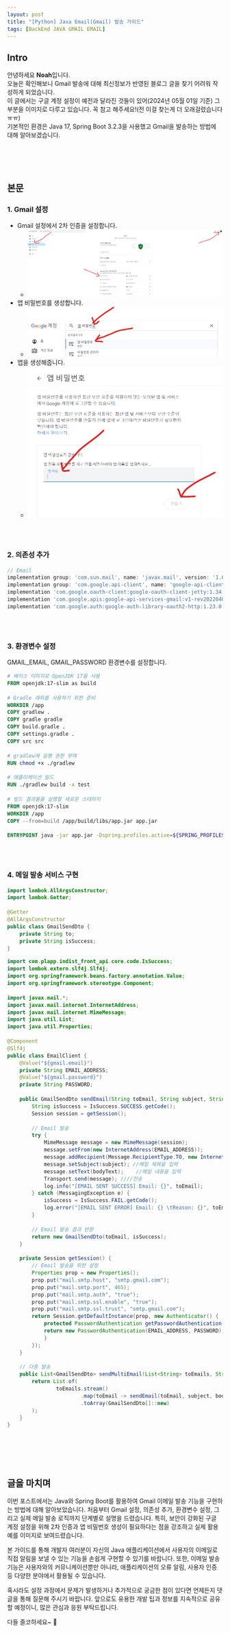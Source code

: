```yaml
---
layout: post
title: "[Python] Java Email(Gmail) 발송 가이드"
tags: [BackEnd JAVA GMAIL EMAIL]
---
```


## Intro
안녕하세요 **Noah**입니다.<br/>
오늘은 확인해보니 Gmail 발송에 대해 최신정보가 반영된 블로그 글을 찾기 어려워 작성하게 되었습니다.<br/>
이 글에서는 구글 계정 설정이 예전과 달라진 것들이 있어(2024년 05월 01일 기준) 그 부분을 이미지로 다루고 있습니다. 꼭 참고 해주세요!(전 이걸 찾는게 더 오래걸렸습니다 ㅠㅠ)<br/>
기본적인 환경은 Java 17, Spring Boot 3.2.3을 사용했고 Gmail을 발송하는 방법에 대해 알아보겠습니다.<br/>
<br/><br/><br/><br/>

## 본문
### 1. Gmail 설정
* Gmail 설정에서 2차 인증을 설정합니다.
  * ![1.png](..%2F..%2F..%2Fassets%2Fimg%2FBackEnd%2FJava%2F2024-05-01-GmailSend%2F1.png)
* 앱 비밀번호를 생성합니다.
  * ![2.png](..%2F..%2F..%2Fassets%2Fimg%2FBackEnd%2FJava%2F2024-05-01-GmailSend%2F2.png)
* 앱을 생성해줍니다.
  * ![3.png](..%2F..%2F..%2Fassets%2Fimg%2FBackEnd%2FJava%2F2024-05-01-GmailSend%2F3.png)

<br/><br/>

### 2. 의존성 추가
```gradle
// Email
implementation group: 'com.sun.mail', name: 'javax.mail', version: '1.6.2'
implementation group: 'com.google.api-client', name: 'google-api-client', version: '2.4.1'
implementation 'com.google.oauth-client:google-oauth-client-jetty:1.34.1'
implementation 'com.google.apis:google-api-services-gmail:v1-rev20220404-2.0.0'
implementation 'com.google.auth:google-auth-library-oauth2-http:1.23.0'
```

<br/><br/>

### 3. 환경변수 설정
GMAIL_EMAIL, GMAIL_PASSWORD 환경변수를 설정합니다.

```dockerfile
# 베이스 이미지로 OpenJDK 17을 사용
FROM openjdk:17-slim as build

# Gradle 래퍼를 사용하기 위한 준비
WORKDIR /app
COPY gradlew .
COPY gradle gradle
COPY build.gradle .
COPY settings.gradle .
COPY src src

# gradlew에 실행 권한 부여
RUN chmod +x ./gradlew

# 애플리케이션 빌드
RUN ./gradlew build -x test

# 빌드 결과물을 실행할 새로운 스테이지
FROM openjdk:17-slim
WORKDIR /app
COPY --from=build /app/build/libs/app.jar app.jar

ENTRYPOINT java -jar app.jar -Dspring.profiles.active=${SPRING_PROFILES_ACTIVE} -Dspring.datasource.password=${SPRING_DATASOURCE_PASSWORD} -Djwt.secret=${JWT_SECRET} -Dtoss.api.secretKey=${TOSS_API_SECRETKEY} -Dserver.port=${SERVER_PORT} -Dgmail.email=${GMAIL_EMAIL} -Dgmail.password=${GMAIL_PASSWORD}
```

<br/><br/>

### 4. 메일 발송 서비스 구현
```java
import lombok.AllArgsConstructor;
import lombok.Getter;

@Getter
@AllArgsConstructor
public class GmailSendDto {
    private String to;
    private String isSuccess;
}
```

```java
import com.plapp.indist_front_api.core.code.IsSuccess;
import lombok.extern.slf4j.Slf4j;
import org.springframework.beans.factory.annotation.Value;
import org.springframework.stereotype.Component;

import javax.mail.*;
import javax.mail.internet.InternetAddress;
import javax.mail.internet.MimeMessage;
import java.util.List;
import java.util.Properties;

@Component
@Slf4j
public class EmailClient {
    @Value("${gmail.email}")
    private String EMAIL_ADDRESS;
    @Value("${gmail.password}")
    private String PASSWORD;

    public GmailSendDto sendEmail(String toEmail, String subject, String bodyText){
        String isSuccess = IsSuccess.SUCCESS.getCode();
        Session session = getSession();

        // Email 발송
        try {
            MimeMessage message = new MimeMessage(session);
            message.setFrom(new InternetAddress(EMAIL_ADDRESS));
            message.addRecipient(Message.RecipientType.TO, new InternetAddress(toEmail));
            message.setSubject(subject); //메일 제목을 입력
            message.setText(bodyText);    //메일 내용을 입력
            Transport.send(message); ////전송
            log.info("[EMAIL SENT SUCCESS] Email: {}", toEmail);
        } catch (MessagingException e) {
            isSuccess = IsSuccess.FAIL.getCode();
            log.error("[EMAIL SENT ERROR] Email: {} \tReason: {}", toEmail, e.getMessage());
        }

        // Email 발송 결과 반환
        return new GmailSendDto(toEmail, isSuccess);
    }

    private Session getSession() {
        // Email 발송을 위한 설정
        Properties prop = new Properties();
        prop.put("mail.smtp.host", "smtp.gmail.com");
        prop.put("mail.smtp.port", 465);
        prop.put("mail.smtp.auth", "true");
        prop.put("mail.smtp.ssl.enable", "true");
        prop.put("mail.smtp.ssl.trust", "smtp.gmail.com");
        return Session.getDefaultInstance(prop, new Authenticator() {
            protected PasswordAuthentication getPasswordAuthentication() {
            return new PasswordAuthentication(EMAIL_ADDRESS, PASSWORD);
            }
        });
    }

    // 다중 발송
    public List<GmailSendDto> sendMultiEmail(List<String> toEmails, String subject, String bodyText){
        return List.of(
                toEmails.stream()
                        .map(toEmail -> sendEmail(toEmail, subject, bodyText))
                        .toArray(GmailSendDto[]::new)
        );
    }
}
```
<br/><br/><br/><br/>

## 글을 마치며
이번 포스트에서는 Java와 Spring Boot를 활용하여 Gmail 이메일 발송 기능을 구현하는 방법에 대해 알아보았습니다. 처음부터 Gmail 설정, 의존성 추가, 환경변수 설정, 그리고 실제 메일 발송 로직까지 단계별로 설명을 드렸습니다. 특히, 보안이 강화된 구글 계정 설정을 위해 2차 인증과 앱 비밀번호 생성이 필요하다는 점을 강조하고 실제 활용 예를 이미지로 보여드렸습니다.

본 가이드를 통해 개발자 여러분이 자신의 Java 애플리케이션에서 사용자의 이메일로 직접 알림을 보낼 수 있는 기능을 손쉽게 구현할 수 있기를 바랍니다. 또한, 이메일 발송 기능은 사용자와의 커뮤니케이션뿐만 아니라, 애플리케이션의 오류 알림, 사용자 인증 등 다양한 분야에서 활용될 수 있습니다.

혹시라도 설정 과정에서 문제가 발생하거나 추가적으로 궁금한 점이 있다면 언제든지 댓글을 통해 질문해 주시기 바랍니다. 앞으로도 유용한 개발 팁과 정보를 지속적으로 공유할 예정이니, 많은 관심과 응원 부탁드립니다.

다들 즐코하세요~ 🚀
<br/><br/>

